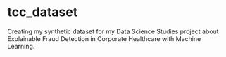 # tcc_dataset
Creating my synthetic dataset for my Data Science Studies project about Explainable Fraud Detection in Corporate Healthcare with Machine Learning.
